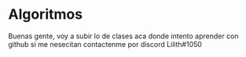 # Algoritmos
Buenas gente, voy a subir lo de clases aca donde intento aprender con github
si me nesecitan contactenme por discord Lilith#1050